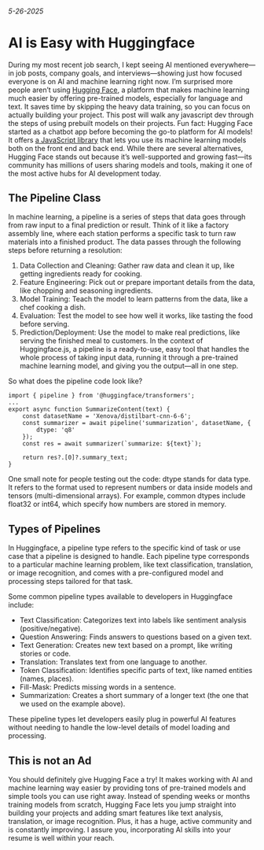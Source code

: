 ###### 5-26-2025
# AI is Easy with Huggingface
During my most recent job search, I kept seeing AI mentioned everywhere—in job posts, company goals, and interviews—showing just how focused everyone is on AI and machine learning right now. I’m surprised more people aren’t using [Hugging Face](https://huggingface.co), a platform that makes machine learning much easier by offering pre-trained models, especially for language and text. It saves time by skipping the heavy data training, so you can focus on actually building your project. This post will walk any javascript dev through the steps of using prebuilt models on their projects. 
Fun fact: Hugging Face started as a chatbot app before becoming the go-to platform for AI models! It offers [a JavaScript library](https://huggingface.co/docs/huggingface.js/index) that lets you use its machine learning models both on the front end and back end. While there are several alternatives, Hugging Face stands out because it’s well-supported and growing fast—its community has millions of users sharing models and tools, making it one of the most active hubs for AI development today.

## The Pipeline Class
In machine learning, a pipeline is a series of steps that data goes through from raw input to a final prediction or result. Think of it like a factory assembly line, where each station performs a specific task to turn raw materials into a finished product. The data passes through the following steps before returning a resolution:
1. Data Collection and Cleaning: Gather raw data and clean it up, like getting ingredients ready for cooking.
2. Feature Engineering: Pick out or prepare important details from the data, like chopping and seasoning ingredients.
3. Model Training: Teach the model to learn patterns from the data, like a chef cooking a dish.
4. Evaluation: Test the model to see how well it works, like tasting the food before serving.
5. Prediction/Deployment: Use the model to make real predictions, like serving the finished meal to customers.
In the context of Huggingface.js, a pipeline is a ready-to-use, easy tool that handles the whole process of taking input data, running it through a pre-trained machine learning model, and giving you the output—all in one step. 

So what does the pipeline code look like?

```
import { pipeline } from '@huggingface/transformers';
...
export async function SummarizeContent(text) {
    const datasetName = 'Xenova/distilbart-cnn-6-6';
    const summarizer = await pipeline('summarization', datasetName, {
        dtype: 'q8' 
    });
    const res = await summarizer(`summarize: ${text}`);

    return res?.[0]?.summary_text;
}
```

One small note for people testing out the code: dtype stands for data type. It refers to the format used to represent numbers or data inside models and tensors (multi-dimensional arrays). For example, common dtypes include float32 or int64, which specify how numbers are stored in memory.

## Types of Pipelines
In Huggingface, a pipeline type refers to the specific kind of task or use case that a pipeline is designed to handle. Each pipeline type corresponds to a particular machine learning problem, like text classification, translation, or image recognition, and comes with a pre-configured model and processing steps tailored for that task.

Some common pipeline types available to developers in Huggingface include:
- Text Classification: Categorizes text into labels like sentiment analysis (positive/negative).
- Question Answering: Finds answers to questions based on a given text.
- Text Generation: Creates new text based on a prompt, like writing stories or code.
- Translation: Translates text from one language to another.
- Token Classification: Identifies specific parts of text, like named entities (names, places).
- Fill-Mask: Predicts missing words in a sentence.
- Summarization: Creates a short summary of a longer text (the one that we used on the example above).

These pipeline types let developers easily plug in powerful AI features without needing to handle the low-level details of model loading and processing. 

## This is not an Ad
You should definitely give Hugging Face a try! It makes working with AI and machine learning way easier by providing tons of pre-trained models and simple tools you can use right away. Instead of spending weeks or months training models from scratch, Hugging Face lets you jump straight into building your projects and adding smart features like text analysis, translation, or image recognition. Plus, it has a huge, active community and is constantly improving. 
I assure you, incorporating AI skills into your resume is well within your reach.